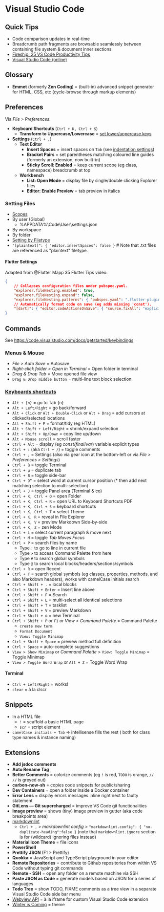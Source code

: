 # Visual Studio Code

## Quick Tips

* Code comparison updates in real-time
* Breadcrumb path fragments are browsable seamlessly between containing file system & document inner sections
* [Fireship: 25 VS Code Productivity Tips](https://www.youtube.com/watch?v=ifTF3ags0XI)
* [Visual Studio Code (online)](https://vscode.dev)

## Glossary

* **Emmet** (formerly **Zen Coding**) = (built-in) advanced snippet generator for HTML, CSS, etc (cycle-browse through markup elements)

## Preferences

Via _File > Preferences_.

* **Keyboard Shortcuts** (`Ctrl + K, Ctrl + S`)
  * **Transform to Uppercase/Lowercase** = [set lower/uppercase keys](https://stackoverflow.com/a/41688564/3559724)
* **Settings** (`Ctrl + ,`)
  * **Text Editor**
    * **Insert Spaces** = insert spaces on `Tab` (see [indentation settings](https://stackoverflow.com/a/29972553))
    * **Bracket Pairs** = set parentheses matching coloured line guides (formerly an extension, now built-in)
    * **Sticky Scroll: Enabled** = keep current scope (eg class, namespace) breadcrumb at top
  * **Workbench**
    * **List: Open Mode** = display file by single/double clicking Explorer files
    * **Editor: Enable Preview** = tab preview in italics

### Setting Files

* [Scopes](https://developer.hyvor.com/vscode-editing-settings-json)
* By user (Global)
  * %APPDATA%\Code\User\settings.json
* By workspace
* By folder
* [Setting by Filetype](https://code.visualstudio.com/docs/getstarted/settings#_language-specific-editor-settings)
* `"[plaintext]": { "editor.insertSpaces": false }`   # Note that .txt files are referenced as "plaintext" filetype.

#### Flutter Settings

Adapted from @Flutter Mapp 35 Flutter Tips video.

```json
{
    // Collapses configuration files under pubspec.yaml.
    "explorer.fileNesting.enabled": true,
    "explorer.fileNesting.expand": false,
    "explorer.fileNesting.patterns": { "pubspec.yaml": ".flutter-plugins, .flutter-plugins-dependencies, .gitignore, .packages, .metadata, pubspec.lock, analysis_options.yaml, todoapp.iml" },
    // Automatically format code on save (eg adds missing 'const').
    "[dart]": { "editor.codeActionsOnSave": { "source.fixAll": "explicit" }, }
}
```

## Commands

See <https://code.visualstudio.com/docs/getstarted/keybindings>

### Menus & Mouse

* _File > Auto Save_ = Autosave
* _Right-click folder > Open in Terminal_ = Open folder in terminal
* _Drag & Drop Tab_ = Move opened file view
* `Drag & Drop middle button` = multi-line text block selection

### [Keyboards shortcuts](https://code.visualstudio.com/shortcuts/keyboard-shortcuts-windows.pdf)

* `Alt + {n}` = go to Tab {n}
* `Alt + Left/Right` = go back/forward
* `Alt + Click` or `Alt + Double-Click` or `Alt + Drag` = add cursors at clicked/selected locations
* `Alt + Shift + F` = format/tidy (eg HTML)
* `Alt + Shift + Left/Right` = shrink/expand selection
* `Alt + Shift + Up/Down` = copy line up/down
* `Alt + Mouse scroll` = scroll faster
* `Ctrl + Alt` = display (eg _const_/_final_/_var_) variable explicit types
* `Ctrl + :` (aka `Ctrl + /`) = toggle comments
* `Ctrl + ,` = Settings (also via gear icon at the bottom-left or via _File > Preferences > Settings_)
* `Ctrl + ù` = toggle Terminal
* `Ctrl + µ` = duplicate tab
* `Ctrl + B` = toggle side-bar
* `Ctrl + D`\* = select word at current cursor position (\* then add next matching selection to multi-selection)
* `Ctrl + J` = toggle Panel area (Terminal & co)
* `Ctrl + K, Ctrl + O` = open Folder
* `Ctrl + K, Ctrl + R` = open URL to Keyboard Shortcuts PDF
* `Ctrl + K, Ctrl + S` = keyboard shortcuts
* `Ctrl + K, Ctrl + T` = select Theme
* `Ctrl + K, R` = reveal in File Explorer
* `Ctrl + K, V` = preview Markdown Side-by-side
* `Ctrl + K, Z` = zen Mode
* `Ctrl + L` = select current paragraph & move next
* `Ctrl + M` = toggle _Tab Moves Focus_
* `Ctrl + P` = search files by name
  * Type `:` to go to line in current file
  * Type `>` to access Command Palette from here
  * Type `#` to search global symbols
  * Type `@` to search local blocks/headers/sections/symbols
* `Ctrl + R` = open Recent
* `Ctrl + T` = search global symbols (eg classes, properties, methods, and also Markdown headers), works with camelCase initials search
* `Ctrl + Shift + .` = local blocks
* `Ctrl + Shift + Enter` = Insert line above
* `Ctrl + Shift + F` = Search
* `Ctrl + Shift + L` = multi-select all identical selections
* `Ctrl + Shift + T` = tasklist
* `Ctrl + Shift + V` = preview Markdown
* `Ctrl + Shift + ù` = new Terminal
* `Ctrl + Shift + P` or `F1` or _View > Command Palette_ = Command Palette
  * `create new term`
  * `Format Document`
  * `View: Toggle Minimap`
* `Ctrl + Shift + Space` = preview method full definition
* `Ctrl + Space` = auto-complete suggestions
* `View > Show Minimap` or _Command Palette_ > `View: Toggle Minimap` = Toggle Minimap
* `View > Toggle Word Wrap` or `Alt + Z` = Toggle Word Wrap

#### Terminal

* `Ctrl + Left/Right` = works!
* `clear` = à la clscr

## Snippets

* In a HTML file
  * `!` = scaffold a basic HTML page
  * `scr` = script element
* `camelCase initials + Tab` => intellisense fills the rest ( both for class type names & instance naming)

## Extensions

* **Add jsdoc comments**
* **Auto Rename Tag**
* **Better Comments** = colorize comments (eg `!` is red, `TODO` is orange, `// //` is greyed out)
* **carbon-now-sh** = copies code snippets for public/sharing
* **Dev Containers** = open a folder inside a Docker container
* **Error Lens** = display errors messages inline right next to faulty statement
* **GitLens — Git supercharged** = improve VS Code git functionalities
* **Image preview** = shows (tiny) image preview in gutter (aka code breakpoints area)
* [markdownlint](https://github.com/DavidAnson/vscode-markdownlint#configure)
  * `Ctrl + ,` > _markdownlint config_ > `"markdownlint.config": { "no-duplicate-heading":false }` (note that `markdownlint.ignore` section is for (wildcard) ignoring files instead)
* **Material Icon Theme** = file icons
* **PowerShell**
* **Prettify JSON** (F1 > Prettify)
* **Quokka** = JavaScript and TypeScript playground in your editor
* **Remote Repositories** = contribute to Github repositories from within VS Code without typing git commands
* **Remote - SSH** = open any folder on a remote machine via SSH
* **Paste JSON as Code** = generate models based on JSON for a series of languages
* **Todo Tree** = show TODO, FIXME comments as a tree view in a separate Visual Studio Code side bar menu
* [Webview API](https://code.visualstudio.com/api/extension-guides/webview) = à la iframe for custom Visual Studio Code extension
* [Winter is Coming](https://github.com/johnpapa/vscode-winteriscoming) = theme
